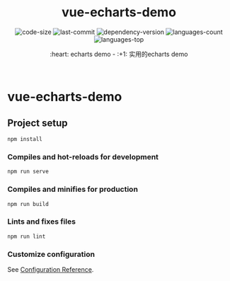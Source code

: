 <div align="center">
  <h1>vue-echarts-demo</h1>
  
  <p>
    <img src="https://img.shields.io/github/languages/code-size/Ritusan/vue-echarts-demo" alt="code-size" />
    <img src="https://img.shields.io/github/last-commit/Ritusan/vue-echarts-demo" alt="last-commit" />
    <img src="https://img.shields.io/github/package-json/dependency-version/Ritusan/vue-echarts-demo/vue" alt="dependency-version" />
    <img src="https://img.shields.io/github/languages/count/Ritusan/vue-echarts-demo" alt="languages-count" />
    <img src="https://img.shields.io/github/languages/top/RItusan/vue-echarts-demo" alt="languages-top" />
  </p>
  
  <p>:heart: echarts demo - :+1: 实用的echarts demo</p>
  <p><i></i></p>
</div>

<br />

# vue-echarts-demo

## Project setup
```
npm install
```

### Compiles and hot-reloads for development
```
npm run serve
```

### Compiles and minifies for production
```
npm run build
```

### Lints and fixes files
```
npm run lint
```

### Customize configuration
See [Configuration Reference](https://cli.vuejs.org/config/).
